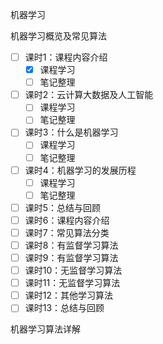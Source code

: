 机器学习

机器学习概览及常见算法
- [ ] 课时1：课程内容介绍
  - [x] 课程学习
  - [ ] 笔记整理
- [ ] 课时2：云计算大数据及人工智能
  - [ ] 课程学习
  - [ ] 笔记整理
- [ ] 课时3：什么是机器学习
  - [ ] 课程学习
  - [ ] 笔记整理
- [ ] 课时4：机器学习的发展历程
  - [ ] 课程学习
  - [ ] 笔记整理
- [ ] 课时5：总结与回顾
- [ ] 课时6：课程内容介绍
- [ ] 课时7：常见算法分类
- [ ] 课时8：有监督学习算法
- [ ] 课时9：有监督学习算法
- [ ] 课时10：无监督学习算法
- [ ] 课时11：无监督学习算法
- [ ] 课时12：其他学习算法
- [ ] 课时13：总结与回顾

机器学习算法详解

